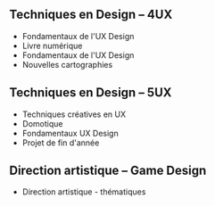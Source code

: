 ## Techniques en Design – 4UX

- Fondamentaux de l'UX Design
- Livre numérique
- Fondamentaux de l'UX Design
- Nouvelles cartographies

## Techniques en Design – 5UX

- Techniques créatives en UX
- Domotique
- Fondamentaux UX Design
- Projet de fin d'année

## Direction artistique – Game Design

- Direction artistique - thématiques